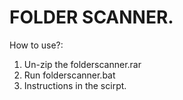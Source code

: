 # FOLDER SCANNER.

How to use?:
1. Un-zip the folderscanner.rar
2. Run folderscanner.bat
3. Instructions in the scirpt.
